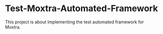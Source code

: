 # Test-Moxtra-Automated-Framework
This project is about Implementing the test automated framework for Moxtra.
